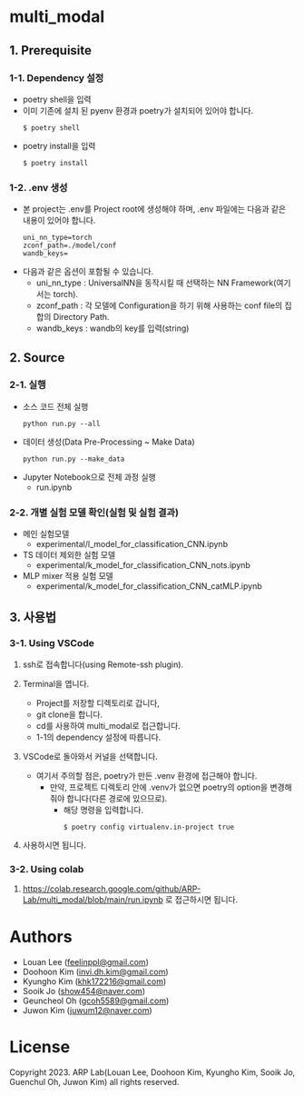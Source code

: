 # multi_modal

## 1. Prerequisite

### 1-1. Dependency 설정
* poetry shell을 입력
* 이미 기존에 설치 된 pyenv 환경과 poetry가 설치되어 있어야 합니다.
    ```
    $ poetry shell
    ```
* poetry install을 입력
    ```
    $ poetry install
    ```

### 1-2. .env 생성
* 본 project는 .env를 Project root에 생성해야 하며, .env 파일에는 다음과 같은 내용이 있어야 합니다.
    ```
    uni_nn_type=torch
    zconf_path=./model/conf
    wandb_keys=
    ```
* 다음과 같은 옵션이 포함될 수 있습니다.
    - uni_nn_type : UniversalNN을 동작시킬 때 선택하는 NN Framework(여기서는 torch).
    - zconf_path : 각 모델에 Configuration을 하기 위해 사용하는 conf file의 집합의 Directory Path.
    - wandb_keys : wandb의 key를 입력(string)

## 2. Source

### 2-1. 실행
- 소스 코드 전체 실행
    ```
    python run.py --all
    ```
- 데이터 생성(Data Pre-Processing ~ Make Data)
    ```
    python run.py --make_data
    ```
- Jupyter Notebook으로 전체 과정 실행
    - run.ipynb

### 2-2. 개별 실험 모델 확인(실험 및 실험 결과)
- 메인 실험모델
    - experimental/l_model_for_classification_CNN.ipynb
- TS 데이터 제외한 실험 모델
    - experimental/k_model_for_classification_CNN_nots.ipynb
- MLP mixer 적용 실험 모델
    - experimental/k_model_for_classification_CNN_catMLP.ipynb

## 3. 사용법

### 3-1. Using VSCode
1. ssh로 접속합니다(using Remote-ssh plugin).
2. Terminal을 엽니다.
    * Project를 저장할 디렉토리로 갑니다,
    * git clone을 합니다.
    * cd를 사용하여 multi_modal로 접근합니다.
    * 1-1의 dependency 설정에 따릅니다.
    
3. VSCode로 돌아와서 커널을 선택합니다.
    * 여기서 주의할 점은, poetry가 만든 .venv 환경에 접근해야 합니다.
        * 만약, 프로젝트 디렉토리 안에 .venv가 없으면 poetry의 option을 변경해줘야 합니다(다른 경로에 있으므로).
            * 해당 명령을 입력합니다.
                ```
                $ poetry config virtualenv.in-project true
                ```
4. 사용하시면 됩니다.

### 3-2. Using colab
1. https://colab.research.google.com/github/ARP-Lab/multi_modal/blob/main/run.ipynb 로 접근하시면 됩니다.

# Authors
- Louan Lee (feelinppl@gmail.com)
- Doohoon Kim (invi.dh.kim@gmail.com)
- Kyungho Kim (khk172216@gmail.com)
- Sooik Jo (show454@naver.com)
- Geuncheol Oh (gcoh5589@gmail.com)
- Juwon Kim (juwum12@naver.com)

# License
Copyright 2023. ARP Lab(Louan Lee, Doohoon Kim, Kyungho Kim, Sooik Jo, Guenchul Oh, Juwon Kim) all rights reserved.
